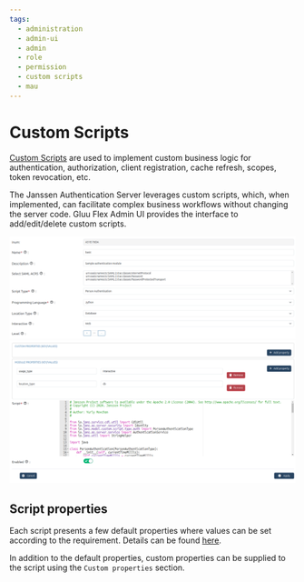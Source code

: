 ```yaml
---
tags:
  - administration
  - admin-ui
  - admin
  - role
  - permission
  - custom scripts
  - mau
---
```


# Custom Scripts

[Custom Scripts](https://docs.jans.io/stable/janssen-server/developer/scripts/) are used to implement custom business logic for authentication, authorization, client registration, cache refresh, scopes, token revocation, etc.

The Janssen Authentication Server leverages custom scripts, which, when implemented, can facilitate complex business workflows without changing the server code. Gluu Flex Admin UI provides the interface to add/edit/delete custom scripts.

![image](../../assets/admin-ui/admin-ui-custom-script-1.png)
![image](../../assets/admin-ui/admin-ui-custom-script-2.png)

## Script properties

Each script presents a few default properties where values can be set 
according to the requirement. Details can be found [here](https://docs.jans.io/stable/janssen-server/developer/scripts/#configurable-properties-of-a-custom-script).

In addition to the default properties, custom properties can be supplied to 
the script using the `Custom properties` section. 